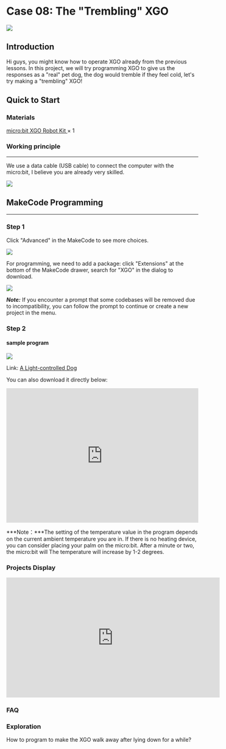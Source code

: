 # Case 08: The "Trembling" XGO

![](./images/xgo-8-1.png)

## Introduction
Hi guys, you might know how to operate XGO already from the previous lessons. In this project, we will try programming XGO to give us the responses as a "real" pet dog, the dog would tremble if they feel cold, let's try making a "trembling" XGO! 



## Quick to Start

### Materials 

[micro:bit XGO Robot Kit ](https://www.elecfreaks.com/micro-bit-xgo-robot-kit.html) × 1

### Working principle
---
We use a data cable (USB cable) to connect the computer with the micro:bit, I believe you are already very skilled.

![](./images/microbit-xgo-robot-kit-22.png)

## MakeCode Programming
---
### Step 1

Click "Advanced" in the MakeCode to see more choices.

![](./images/microbit-xgo-robot-kit-10.png)

For programming, we need to add a package: click "Extensions" at the bottom of the MakeCode drawer, search for "XGO" in the dialog to download.

![](./images/microbit-xgo-robot-kit-11.png)

***Note:*** If you encounter a prompt that some codebases will be removed due to incompatibility, you can follow the prompt to continue or create a new project in the menu.

### Step 2

#### sample program

![](./images/xgo-8-2.png)

Link: [A Light-controlled Dog](https://makecode.microbit.org/_YVJe8eefmbqo)


You can also download it directly below:

<div style="position:relative;height:0;padding-bottom:70%;overflow:hidden;"><iframe style="position:absolute;top:0;left:0;width:100%;height:100%;" src="https://makecode.microbit.org/#pub:_9VyAsTMjsLH9" frameborder="0" sandbox="allow-popups allow-forms allow-scripts allow-same-origin"></iframe></div> 

***Note：***The setting of the temperature value in the program depends on the current ambient temperature you are in. If there is no heating device, you can consider placing your palm on the micro:bit. After a minute or two, the micro:bit will The temperature will increase by 1-2 degrees.

### Projects Display

<iframe width="560" height="315" src="https://www.youtube.com/embed/GNkwoeDlZg4" title="YouTube video player" frameborder="0" allow="accelerometer; autoplay; clipboard-write; encrypted-media; gyroscope; picture-in-picture" allowfullscreen></iframe>

### FAQ


### Exploration

How to program to make the XGO walk away after lying down for a while? 
